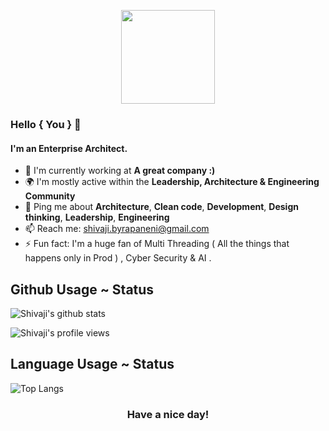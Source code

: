 <p align="center">
<img src="https://raw.githubusercontent.com/PokeAPI/sprites/master/sprites/pokemon/12.png" width="150" height="150">

### Hello { You } 👋

#### I'm an Enterprise Architect.

-   🏢 I'm currently working at **A great company :)**
-   🌍 I'm mostly active within the **Leadership, Architecture & Engineering Community**
-   💬 Ping me about **Architecture**, **Clean code**, **Development**, **Design thinking**, **Leadership**, **Engineering**
-   📫 Reach me: [shivaji.byrapaneni@gmail.com](mailto:shivaji.byrapaneni@gmail.com)
-   ⚡️ Fun fact: I'm a huge fan of Multi Threading ( All the things that happens only in Prod ) , Cyber Security & AI .

## Github Usage ~ Status

![Shivaji's github stats](https://github-readme-stats.vercel.app/api?username=byrash&show_icons=true&hide_border=true&theme=dark&private=true)

![Shivaji's profile views](https://komarev.com/ghpvc/?username=byrash&&style=flat-square")

## Language Usage ~ Status

![Top Langs](https://github-readme-stats.vercel.app/api/top-langs/?username=byrash&layout=compact&theme=dark&show_icons=true&hide_border=true&private=true)

</p>
<h3 align="center">Have a nice day!</h3>
